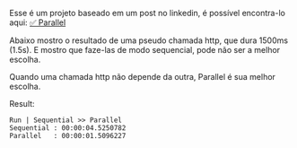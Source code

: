 ﻿
Esse é um projeto baseado em um post no linkedin, é possível encontra-lo aqui: [✅ Parallel]()

Abaixo mostro o resultado de uma pseudo chamada http, que dura 1500ms (1.5s).
E mostro que faze-las de modo sequencial, pode não ser a melhor escolha.

Quando uma chamada http não depende da outra, Parallel é sua melhor escolha.

Result:
```
Run | Sequential >> Parallel
Sequential : 00:00:04.5250782
Parallel   : 00:00:01.5096227
```